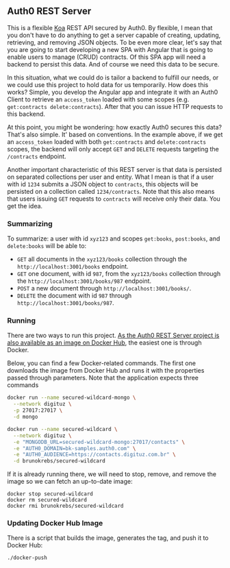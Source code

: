 ## Auth0 REST Server

This is a flexible [Koa](koajs.com) REST API secured by Auth0. By flexible, I mean that you don't have to do anything to
get a server capable of creating, updating, retrieving, and removing JSON objects. To be even more clear, let's say that
you are going to start developing a new SPA with Angular that is going to enable users to manage (CRUD) contracts. Of
this SPA app will need a backend to persist this data. And of course we need this data to be secure.

In this situation, what we could do is tailor a backend to fulfill our needs, or we could use this project to hold data
for us temporarily. How does this works? Simple, you develop the Angular app and integrate it with an Auth0 Client to
retrieve an `access_token` loaded with some scopes (e.g. `get:contracts delete:contracts`). After that you can issue
HTTP requests to this backend.

At this point, you might be wondering: how exactly Auth0 secures this data? That's also simple. It' based on conventions.
In the example above, if we get an `access_token` loaded with both `get:contracts` and `delete:contracts` scopes, the
backend will only accept `GET` and `DELETE` requests targeting the `/contracts` endpoint.

Another important characteristic of this REST server is that data is persisted on separated collections per user and entity.
What I mean is that if a user with id `1234` submits a JSON object to `contracts`, this objects will be persisted on a
collection called `1234/contracts`. Note that this also means that users issuing `GET` requests to `contracts` will
receive only their data. You get the idea.

### Summarizing

To summarize: a user with id `xyz123` and scopes `get:books`, `post:books`, and `delete:books` will be able to:

- `GET` all documents in the `xyz123/books` collection through the `http://localhost:3001/books` endpoint.
- `GET` one document, with id `987`, from the `xyz123/books` collection through the `http://localhost:3001/books/987` endpoint.
- `POST` a new document through `http://localhost:3001/books/`.
- `DELETE` the document with id `987` through `http://localhost:3001/books/987`.

### Running

There are two ways to run this project. [As the Auth0 REST Server project is also
available as an image on Docker Hub](https://hub.docker.com/r/brunokrebs/secured-wildcard/), the easiest one is through
Docker.

Below, you can find a few Docker-related commands. The first one downloads the image from Docker Hub and runs it with the
properties passed through parameters. Note that the application expects three commands

```bash
docker run --name secured-wildcard-mongo \
  --network digituz \
  -p 27017:27017 \
  -d mongo

docker run --name secured-wildcard \
  --network digituz \
  -e "MONGODB_URL=secured-wildcard-mongo:27017/contacts" \
  -e "AUTH0_DOMAIN=bk-samples.auth0.com" \
  -e "AUTH0_AUDIENCE=https://contacts.digituz.com.br" \
  -d brunokrebs/secured-wildcard
```

If it is already running there, we will need to stop, remove, and remove the image so we can fetch an up-to-date image:

```
docker stop secured-wildcard
docker rm secured-wildcard
docker rmi brunokrebs/secured-wildcard
```

### Updating Docker Hub Image

There is a script that builds the image, generates the tag, and push it to Docker Hub:

```bash
./docker-push
```
